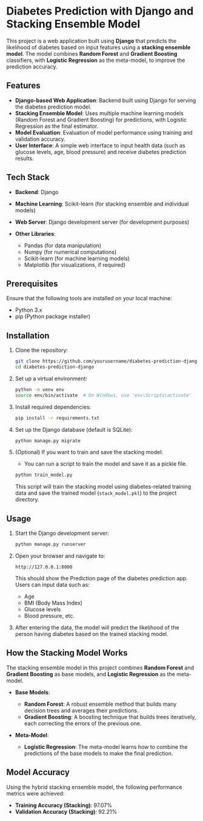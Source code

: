 # Diabetes Prediction with Django and Stacking Ensemble Model

This project is a web application built using **Django** that predicts the likelihood of diabetes based on input features using a **stacking ensemble model**. The model combines **Random Forest** and **Gradient Boosting** classifiers, with **Logistic Regression** as the meta-model, to improve the prediction accuracy.

## Features

- **Django-based Web Application**: Backend built using Django for serving the diabetes prediction model.
- **Stacking Ensemble Model**: Uses multiple machine learning models (Random Forest and Gradient Boosting) for predictions, with Logistic Regression as the final estimator.
- **Model Evaluation**: Evaluation of model performance using training and validation accuracy.
- **User Interface**: A simple web interface to input health data (such as glucose levels, age, blood pressure) and receive diabetes prediction results.
  
## Tech Stack

- **Backend**: Django
- **Machine Learning**: Scikit-learn (for stacking ensemble and individual models)
- **Web Server**: Django development server (for development purposes)

- **Other Libraries**:
  - Pandas (for data manipulation)
  - Numpy (for numerical computations)
  - Scikit-learn (for machine learning models)
  - Matplotlib (for visualizations, if required)

## Prerequisites

Ensure that the following tools are installed on your local machine:

- Python 3.x
- pip (Python package installer)

## Installation

1. Clone the repository:

    ```bash
    git clone https://github.com/yourusername/diabetes-prediction-django.git
    cd diabetes-prediction-django
    ```

2. Set up a virtual environment:

    ```bash
    python -m venv env
    source env/bin/activate  # On Windows, use 'env\Scripts\activate'
    ```

3. Install required dependencies:

    ```bash
    pip install -r requirements.txt
    ```

4. Set up the Django database (default is SQLite):

    ```bash
    python manage.py migrate
    ```

5. (Optional) If you want to train and save the stacking model:

    - You can run a script to train the model and save it as a pickle file.

    ```bash
    python train_model.py
    ```

    This script will train the stacking model using diabetes-related training data and save the trained model (`stack_model.pkl`) to the project directory.

## Usage

1. Start the Django development server:

    ```bash
    python manage.py runserver
    ```

2. Open your browser and navigate to:

    ```
    http://127.0.0.1:8000
    ```

    This should show the Prediction page of the diabetes prediction app. Users can input data such as:
    - Age
    - BMI (Body Mass Index)
    - Glucose levels
    - Blood pressure, etc.

3. After entering the data, the model will predict the likelihood of the person having diabetes based on the trained stacking model.

## How the Stacking Model Works

The stacking ensemble model in this project combines **Random Forest** and **Gradient Boosting** as base models, and **Logistic Regression** as the meta-model.

- **Base Models**:
  - **Random Forest**: A robust ensemble method that builds many decision trees and averages their predictions.
  - **Gradient Boosting**: A boosting technique that builds trees iteratively, each correcting the errors of the previous one.

- **Meta-Model**:
  - **Logistic Regression**: The meta-model learns how to combine the predictions of the base models to make the final prediction.

## Model Accuracy

Using the hybrid stacking ensemble model, the following performance metrics were achieved:

- **Training Accuracy (Stacking)**: 97.07%
- **Validation Accuracy (Stacking)**: 92.21%
